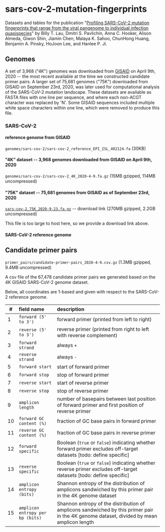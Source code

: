 # sars-cov-2-mutation-fingerprints

Datasets and tables for the publication "[Profiling SARS-CoV-2 mutation fingerprints that range from the viral pangenome to individual infection quasispecies](https://www.medrxiv.org/content/10.1101/2020.11.02.20224816v1)" by Billy T. Lau, Dmitri S. Pavlichin, Anna C. Hooker, Alison Almeda, Giwon Shin, Jiamin Chen, Malaya K. Sahoo, ChunHong Huang, Benjamin A. Pinsky, HoJoon Lee, and Hanlee P. Ji.

## Genomes

A set of 3,968 ("4K") genomes was downloaded from [GISAID](https://www.gisaid.org/) on April 9th, 2020 -- the most recent available at the time we constructed candidate primer pairs. A larger set of 75,681 genomes ("75K") downloaded from GISAID on September 23rd, 2020, was later used for computational analysis of the SARS-CoV-2 mutation landscape. These datasets are available as FASTA files with one line per sequence, and where each non-ACGT character was replaced by 'N'. Some GISAID sequences included multiple white space characters within one line, which were removed to produce this file.

### SARS-CoV-2

#### reference genome from GISAID

`genomes/sars-cov-2/sars-cov-2_reference_EPI_ISL_402124.fa` (30KB)

#### "4K" dataset -- 3,968 genomes downloaded from GISAID on April 9th, 2020

`genomes/sars-cov-2/sars-cov-2_4K_2020-4-9.fa.gz` (15MB gzipped, 114MB uncompressed)

#### "75K" dataset -- 75,681 genomes from GISAID as of September 23rd, 2020

[`sars-cov-2_75K_2020-9-23.fa.gz`](https://sars-cov-2-mutation-fingerprints.s3.amazonaws.com/sars-cov-2_75K-2020-9-23.fa.gz) -- download link (270MB gzipped, 2.2GB uncompressed)

This file is too large to host here, so we provide a download link above.

#### SARS-CoV-2 reference genome

## Candidate primer pairs

`primer_pairs/candidate-primer-pairs_2020-4-9.csv.gz` (1.3MB gzipped, 9.4MB uncompressed)

A csv file of the 67,478 candidate primer pairs we generated based on the 4K GISAID SARS-CoV-2 genome dataset.

Below, all coordinates are 1-based and given with respect to the SARS-CoV-2 reference genome.

|#|field name|description
|-|:-|:-
|1|`forward (5' to 3')`|forward primer (printed from left to right)
|2|`reverse (5' to 3')`|reverse primer (printed from right to left with reverse complement)
|3|`forward strand`|always `+`
|4|`reverse strand`|always `-`
|5|`forward start`|start of forward primer
|6|`forward stop`|stop of forward primer
|7|`reverse start`|start of reverse primer
|8|`reverse stop`|stop of reverse primer
|9|`amplicon length`|number of basepairs between last position of forward primer and first position of reverse primer
|10|`forward GC content (%)`|fraction of GC base pairs in forward primer
|11|`reverse GC content (%)`|fraction of GC base pairs in reverse primer
|12|`forward specific`|Boolean (`true` or `false`) indicating whether forward primer excludes off-target datasets [todo: define specific]
|13|`reverse specific`|Boolean (`true` or `false`) indicating whether reverse primer excludes off-target datasets [todo: define specific]
|14|`amplicon entropy (bits)`|Shannon entropy of the distribution of amplicons sandwiched by this primer pair in the 4K genome dataset
|15|`amplicon entropy per bp (bits)`|Shannon entropy of the distribution of amplicons sandwiched by this primer pair in the 4K genome dataset, divided by mean amplicon length

